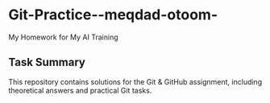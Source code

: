 # Git-Practice--meqdad-otoom-
My Homework for My AI Training

## Task Summary
This repository contains solutions for the Git & GitHub assignment, including theoretical answers and practical Git tasks.
